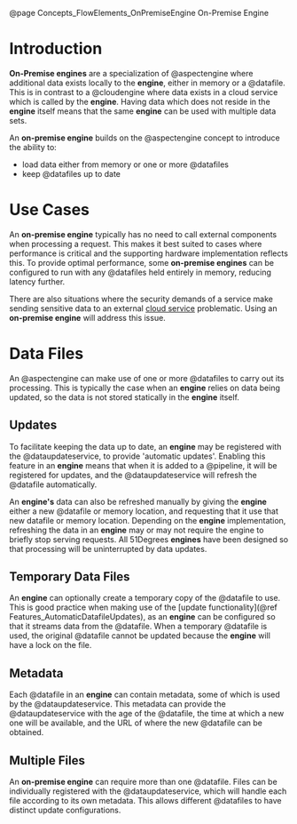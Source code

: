 @page Concepts_FlowElements_OnPremiseEngine On-Premise Engine

# Introduction

**On-Premise engines** are a specialization of @aspectengine where additional data exists locally to
the **engine**, either in memory or a @datafile. This is in contrast to a @cloudengine where data
exists in a cloud service which is called by the **engine**. Having data which does not reside in the
**engine** itself means that the same **engine** can be used with multiple data sets.

An **on-premise engine** builds on the @aspectengine concept to introduce the ability to:
* load data either from memory or one or more @datafiles
* keep @datafiles up to date


# Use Cases

An **on-premise engine** typically has no need to call external components when processing a request.
This makes it best suited to cases where performance is critical and the supporting hardware implementation
reflects this. To provide optimal performance, some **on-premise engines** can be configured to run 
with any @datafiles held entirely in memory, reducing latency further.

There are also situations where the security demands of a service make sending sensitive data to an
external [cloud service](@term{CloudService}) problematic. Using an **on-premise engine** will address this issue.

# Data Files

An @aspectengine can make use of one or more @datafiles to carry out its processing. This is typically the 
case when an **engine** relies on data being updated, so the data is not stored statically in the **engine** itself.

## Updates

To facilitate keeping the data up to date, an **engine** may be registered with the @dataupdateservice, to provide 'automatic updates'. Enabling this feature
in an **engine** means that when it is added to a @pipeline, it will be registered for updates, and the @dataupdateservice
will refresh the @datafile automatically.

An **engine's** data can also be refreshed manually by giving the **engine** either a new @datafile or memory location, and requesting that
it use that new datafile or memory location. Depending on the **engine** implementation, refreshing the data in an **engine** may or may not require the engine to
briefly stop serving requests. 
All 51Degrees **engines** have been designed so that processing will be uninterrupted by data updates.

## Temporary Data Files

An **engine** can optionally create a temporary copy of the @datafile to use. This is good practice when making use of the
[update functionality](@ref Features_AutomaticDatafileUpdates), as an **engine** can be configured so that it streams data from the @datafile. When a temporary @datafile
is used, the original @datafile cannot be updated because the **engine** will have a lock on the file.

## Metadata

Each @datafile in an **engine** can contain metadata, some of which is used by the @dataupdateservice. This metadata can provide
the @dataupdateservice with the age of the @datafile, the time at which a new one will be available, and the URL of where the new @datafile can be obtained.

## Multiple Files

An **on-premise engine** can require more than one @datafile. Files can be individually registered with the @dataupdateservice, 
which will handle each file according to its own metadata. This allows different @datafiles to have distinct update configurations.
